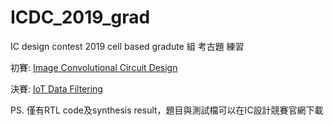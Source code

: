 # ICDC_2019_grad
IC design contest 2019 cell based gradute 組 考古題 練習

初賽: [Image Convolutional Circuit Design](https://github.com/strong-Ting/ICDC_2019_grad/tree/master/priliminary)

決賽: [IoT Data Filtering](https://github.com/strong-Ting/ICDC_2019_grad/tree/master/final) 

PS. 僅有RTL code及synthesis result，題目與測試檔可以在IC設計競賽官網下載